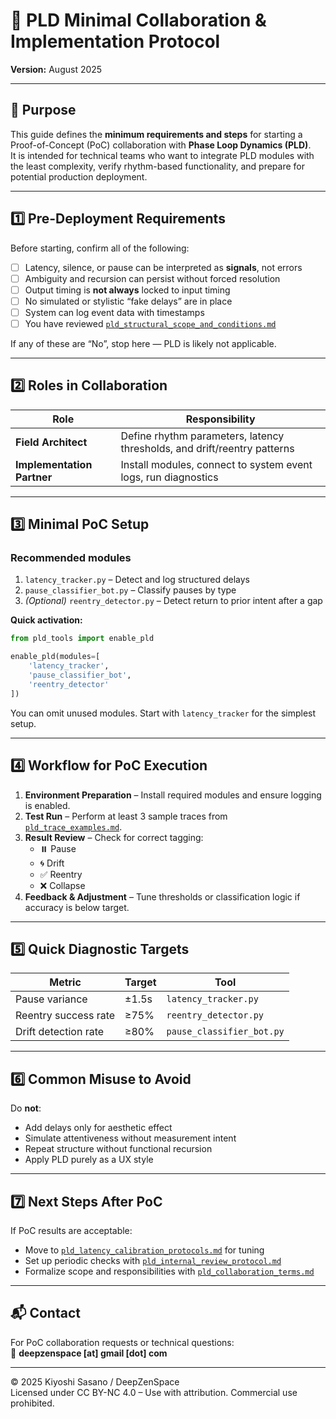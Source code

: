 # 🔗 PLD Minimal Collaboration & Implementation Protocol
**Version:** August 2025

---

## 📌 Purpose
This guide defines the **minimum requirements and steps** for starting a Proof-of-Concept (PoC) collaboration with **Phase Loop Dynamics (PLD)**.  
It is intended for technical teams who want to integrate PLD modules with the least complexity, verify rhythm-based functionality, and prepare for potential production deployment.

---

## 1️⃣ Pre-Deployment Requirements
Before starting, confirm all of the following:

- [ ] Latency, silence, or pause can be interpreted as **signals**, not errors  
- [ ] Ambiguity and recursion can persist without forced resolution  
- [ ] Output timing is **not always** locked to input timing  
- [ ] No simulated or stylistic “fake delays” are in place  
- [ ] System can log event data with timestamps  
- [ ] You have reviewed [`pld_structural_scope_and_conditions.md`](./pld_structural_scope_and_conditions.md)

If any of these are “No”, stop here — PLD is likely not applicable.

---

## 2️⃣ Roles in Collaboration
| Role | Responsibility |
|------|----------------|
| **Field Architect** | Define rhythm parameters, latency thresholds, and drift/reentry patterns |
| **Implementation Partner** | Install modules, connect to system event logs, run diagnostics |

---

## 3️⃣ Minimal PoC Setup

### Recommended modules
1. `latency_tracker.py` – Detect and log structured delays  
2. `pause_classifier_bot.py` – Classify pauses by type  
3. *(Optional)* `reentry_detector.py` – Detect return to prior intent after a gap

**Quick activation:**
```python
from pld_tools import enable_pld

enable_pld(modules=[
    'latency_tracker',
    'pause_classifier_bot',
    'reentry_detector'
])
```

You can omit unused modules. Start with `latency_tracker` for the simplest setup.

---

## 4️⃣ Workflow for PoC Execution

1. **Environment Preparation** – Install required modules and ensure logging is enabled.  
2. **Test Run** – Perform at least 3 sample traces from [`pld_trace_examples.md`](./pld_trace_examples.md).  
3. **Result Review** – Check for correct tagging:  
   - ⏸️ Pause  
   - 🌀 Drift  
   - ✅ Reentry  
   - ❌ Collapse  
4. **Feedback & Adjustment** – Tune thresholds or classification logic if accuracy is below target.

---

## 5️⃣ Quick Diagnostic Targets

| Metric | Target | Tool |
|--------|--------|------|
| Pause variance | ±1.5s | `latency_tracker.py` |
| Reentry success rate | ≥75% | `reentry_detector.py` |
| Drift detection rate | ≥80% | `pause_classifier_bot.py` |

---

## 6️⃣ Common Misuse to Avoid
Do **not**:
- Add delays only for aesthetic effect  
- Simulate attentiveness without measurement intent  
- Repeat structure without functional recursion  
- Apply PLD purely as a UX style

---

## 7️⃣ Next Steps After PoC
If PoC results are acceptable:
- Move to [`pld_latency_calibration_protocols.md`](./pld_latency_calibration_protocols.md) for tuning  
- Set up periodic checks with [`pld_internal_review_protocol.md`](./pld_internal_review_protocol.md)  
- Formalize scope and responsibilities with [`pld_collaboration_terms.md`](./pld_collaboration_terms.md)

---

## 📬 Contact
For PoC collaboration requests or technical questions:  
📧 **deepzenspace [at] gmail [dot] com**

---

© 2025 Kiyoshi Sasano / DeepZenSpace  
Licensed under CC BY-NC 4.0 – Use with attribution. Commercial use prohibited.
